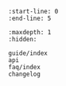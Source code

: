 ```{include} ../README.md
:start-line: 0
:end-line: 5
```

```{toctree}
:maxdepth: 1
:hidden:

guide/index
api
faq/index
changelog
```
